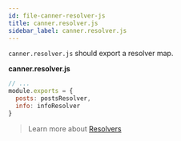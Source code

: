 ```yaml
---
id: file-canner-resolver-js
title: canner.resolver.js
sidebar_label: canner.resolver.js
---
```


`canner.resolver.js` should export a resolver map.

**canner.resolver.js**

```js
// ...
module.exports = {
  posts: postsResolver,
  info: infoResolver
}
```

> Learn more about [Resolvers](http://framework.canner.io/docs/guides-resolver.html)